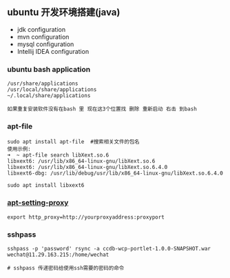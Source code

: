 ## ubuntu 开发环境搭建\(java\)

* jdk configuration  
* mvn configuration 
* mysql configuration
* Intellij IDEA configuration

### ubuntu bash application

```shell
/usr/share/applications
/usr/local/share/applications
~/.local/share/applications

如果重复安装软件没有在bash 里 现在这3个位置找 删除 重新启动 右击 到bash
```

### apt-file

```shell
sudo apt install apt-file  #搜索相关文件的包名
使用示例:
➜  ~ apt-file search libXext.so.6
libxext6: /usr/lib/x86_64-linux-gnu/libXext.so.6
libxext6: /usr/lib/x86_64-linux-gnu/libXext.so.6.4.0
libxext6-dbg: /usr/lib/debug/usr/lib/x86_64-linux-gnu/libXext.so.6.4.0

sudo apt install libxext6
```

### [apt-setting-proxy](https://help.ubuntu.com/community/AptGet/Howto)

```shell
export http_proxy=http://yourproxyaddress:proxyport
```

### sshpass

```shelll
sshpass -p 'password' rsync -a ccdb-wcp-portlet-1.0.0-SNAPSHOT.war wechat@11.29.163.215:/home/wechat

# sshpass 传递密码给使用ssh需要的密码的命令
```





